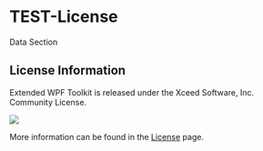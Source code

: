 # TEST-License

Data Section

## License Information

Extended WPF Toolkit is released under the Xceed Software, Inc. Community License.

<a href="LICENSE"><img src="https://user-images.githubusercontent.com/29377763/69274195-d9382200-0ba7-11ea-9ab7-bfce3126f35a.png"/></a>

More information can be found in the <a href="LICENSE">License</a> page.

